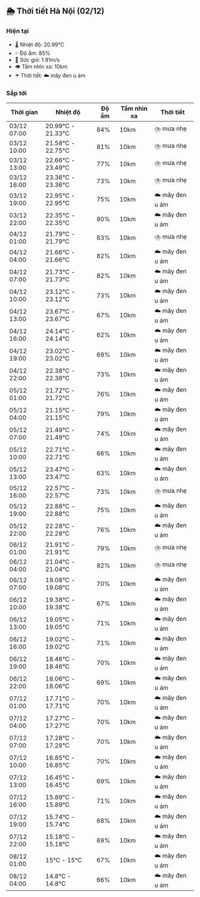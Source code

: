 ## 🌦️ Thời tiết Hà Nội (02/12)

### Hiện tại

- 🌡️ Nhiệt độ: 20.99℃
- 💦 Độ ẩm: 85%
- 💨 Sức gió: 1.91m/s
- 👁️ Tầm nhìn xa: 10km
- ☂️ Thời tiết: ☁️ mây đen u ám

### Sắp tới

| Thời gian | Nhiệt độ | Độ ẩm | Tầm nhìn xa | Thời tiết |
| --- | --- | --- | --- | --- |
| 03/12 07:00 | 20.99℃ - 21.33℃ | 84% | 10km | ⛈️ mưa nhẹ |
| 03/12 10:00 | 21.58℃ - 22.75℃ | 81% | 10km | ⛈️ mưa nhẹ |
| 03/12 13:00 | 22.66℃ - 23.49℃ | 77% | 10km | ⛈️ mưa nhẹ |
| 03/12 16:00 | 23.36℃ - 23.36℃ | 73% | 10km | ⛈️ mưa nhẹ |
| 03/12 19:00 | 22.95℃ - 22.95℃ | 75% | 10km | ☁️ mây đen u ám |
| 03/12 22:00 | 22.35℃ - 22.35℃ | 80% | 10km | ☁️ mây đen u ám |
| 04/12 01:00 | 21.79℃ - 21.79℃ | 83% | 10km | ⛈️ mưa nhẹ |
| 04/12 04:00 | 21.66℃ - 21.66℃ | 82% | 10km | ☁️ mây đen u ám |
| 04/12 07:00 | 21.73℃ - 21.73℃ | 82% | 10km | ☁️ mây đen u ám |
| 04/12 10:00 | 23.12℃ - 23.12℃ | 73% | 10km | ☁️ mây đen u ám |
| 04/12 13:00 | 23.67℃ - 23.67℃ | 67% | 10km | ☁️ mây đen u ám |
| 04/12 16:00 | 24.14℃ - 24.14℃ | 62% | 10km | ☁️ mây đen u ám |
| 04/12 19:00 | 23.02℃ - 23.02℃ | 69% | 10km | ☁️ mây đen u ám |
| 04/12 22:00 | 22.38℃ - 22.38℃ | 73% | 10km | ☁️ mây đen u ám |
| 05/12 01:00 | 21.72℃ - 21.72℃ | 76% | 10km | ☁️ mây đen u ám |
| 05/12 04:00 | 21.15℃ - 21.15℃ | 79% | 10km | ☁️ mây đen u ám |
| 05/12 07:00 | 21.49℃ - 21.49℃ | 74% | 10km | ☁️ mây đen u ám |
| 05/12 10:00 | 22.71℃ - 22.71℃ | 66% | 10km | ☁️ mây đen u ám |
| 05/12 13:00 | 23.47℃ - 23.47℃ | 63% | 10km | ☁️ mây đen u ám |
| 05/12 16:00 | 22.57℃ - 22.57℃ | 73% | 10km | ⛈️ mưa nhẹ |
| 05/12 19:00 | 22.88℃ - 22.88℃ | 75% | 10km | ☁️ mây đen u ám |
| 05/12 22:00 | 22.28℃ - 22.28℃ | 76% | 10km | ☁️ mây đen u ám |
| 06/12 01:00 | 21.91℃ - 21.91℃ | 79% | 10km | ⛈️ mưa nhẹ |
| 06/12 04:00 | 21.04℃ - 21.04℃ | 82% | 10km | ⛈️ mưa nhẹ |
| 06/12 07:00 | 19.08℃ - 19.08℃ | 70% | 10km | ☁️ mây đen u ám |
| 06/12 10:00 | 19.38℃ - 19.38℃ | 67% | 10km | ☁️ mây đen u ám |
| 06/12 13:00 | 19.05℃ - 19.05℃ | 71% | 10km | ☁️ mây đen u ám |
| 06/12 16:00 | 19.02℃ - 19.02℃ | 71% | 10km | ☁️ mây đen u ám |
| 06/12 19:00 | 18.46℃ - 18.46℃ | 70% | 10km | ☁️ mây đen u ám |
| 06/12 22:00 | 18.06℃ - 18.06℃ | 69% | 10km | ☁️ mây đen u ám |
| 07/12 01:00 | 17.71℃ - 17.71℃ | 70% | 10km | ☁️ mây đen u ám |
| 07/12 04:00 | 17.27℃ - 17.27℃ | 70% | 10km | ☁️ mây đen u ám |
| 07/12 07:00 | 17.28℃ - 17.28℃ | 70% | 10km | ☁️ mây đen u ám |
| 07/12 10:00 | 16.85℃ - 16.85℃ | 70% | 10km | ☁️ mây đen u ám |
| 07/12 13:00 | 16.45℃ - 16.45℃ | 69% | 10km | ☁️ mây đen u ám |
| 07/12 16:00 | 15.89℃ - 15.89℃ | 71% | 10km | ☁️ mây đen u ám |
| 07/12 19:00 | 15.74℃ - 15.74℃ | 68% | 10km | ☁️ mây đen u ám |
| 07/12 22:00 | 15.18℃ - 15.18℃ | 69% | 10km | ☁️ mây đen u ám |
| 08/12 01:00 | 15℃ - 15℃ | 67% | 10km | ☁️ mây đen u ám |
| 08/12 04:00 | 14.8℃ - 14.8℃ | 66% | 10km | ☁️ mây đen u ám |
